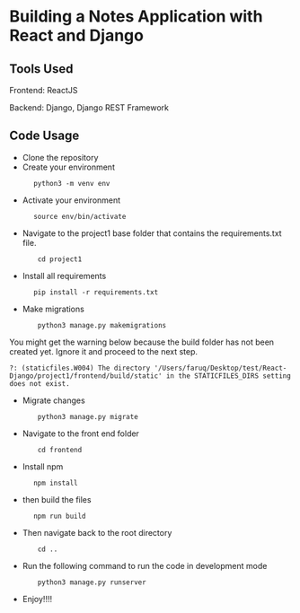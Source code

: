 # Building a Notes Application with React and Django

## Tools Used
Frontend: ReactJS 

Backend: Django, Django REST Framework

## Code Usage
- Clone the repository
- Create your environment 
 ```shell
       python3 -m venv env
 ```
 - Activate your environment 
 ```shell
       source env/bin/activate
 ```
  - Navigate to the project1 base folder that contains the requirements.txt file.
```shell
       cd project1
 ```
 - Install all requirements
 ```shell
       pip install -r requirements.txt
 ```
 - Make migrations
```shell
       python3 manage.py makemigrations
 ```
 You might get the warning below because the build folder has not been created yet. Ignore it and proceed to the next step.
``` WARNINGS:
?: (staticfiles.W004) The directory '/Users/faruq/Desktop/test/React-Django/project1/frontend/build/static' in the STATICFILES_DIRS setting does not exist.
```

 - Migrate changes
```shell
       python3 manage.py migrate
 ```
 - Navigate to the front end folder 
```shell
       cd frontend
 ```
 - Install npm
 ```shell
       npm install
 ```
 - then build the files
 ```shell
       npm run build
 ```
 - Then navigate back to the root directory
```shell
       cd ..
 ```
 - Run the following command to run the code in development mode
```shell
       python3 manage.py runserver
 ```
 - Enjoy!!!!





